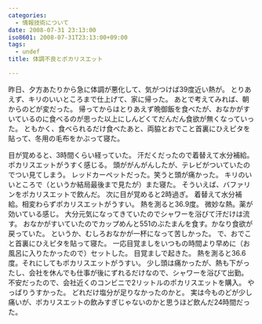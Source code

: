 ```yaml
---
categories:
  - 情報技術について
date: 2008-07-31 23:13:00
iso8601: 2008-07-31T23:13:00+09:00
tags:
  - undef
title: 体調不良とポカリスエット

---
```


昨日、夕方あたりから急に体調が悪化して、気がつけば39度近い熱が。
とりあえず、キリのいいところまで仕上げて、家に帰った。
あとで考えてみれば、朝からのどが変だった。
帰ってからはとりあえず晩御飯を食べたが、おなかがすいているのに食べるのが思った以上にしんどくてだんだん食欲が無くなっていった。
ともかく、食べられるだけ食べたあと、両脇とおでこと首裏にひえピタを貼って、冬用の毛布をかぶって寝た。


目が覚めると、3時間くらい経っていた。
汗だくだったので着替えて水分補給。
ポカリスエットがうすく感じる。
頭ががんがんしたが、テレビがついていたのでつい見てしまう。
レッドカーペットだった。笑うと頭が痛かった。
キリのいいところで（というか結局最後まで見たが）また寝た。
そういえば、バファリンをポカリスエットで飲んだ。
次に目が覚めると2時過ぎ。
着替えて水分補給。相変わらずポカリスエットがうすい。
熱を測ると36.9度。
微妙な熱。薬が効いている感じ。
大分元気になってきていたのでシャワーを浴びて汗だけは流す。
おなかがすいていたのでカップめんと551のぶたまんを食す。かなり食欲が戻っていた。
というか、むしろおなかが一杯になって苦しかった。
で、おでこと首裏にひえピタを貼って寝た。
一応目覚ましをいつもの時間より早めに（お風呂に入りたかったので）セットした。
目覚ましで起きた。
熱を測ると36.6度。それにしてもポカリスエットがうすい。
少し頭は痛かったが、熱も下がったし、会社を休んでも仕事が後にずれるだけなので、シャワーを浴びて出勤。
不安だったので、会社近くのコンビニで2リットルのポカリスエットを購入。
やっぱりうすかった。
どれだけ塩分が足りなかったのかと。
実は今ものどが少し痛いが、ポカリスエットの飲みすぎじゃないのかと思うほど飲んだ24時間だった。
    	